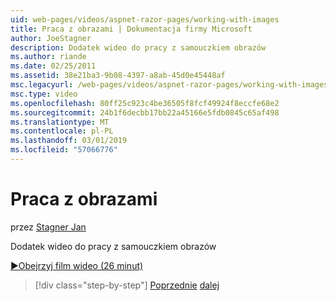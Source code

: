 ```yaml
---
uid: web-pages/videos/aspnet-razor-pages/working-with-images
title: Praca z obrazami | Dokumentacja firmy Microsoft
author: JoeStagner
description: Dodatek wideo do pracy z samouczkiem obrazów
ms.author: riande
ms.date: 02/25/2011
ms.assetid: 38e21ba3-9b08-4397-a8ab-45d0e45448af
msc.legacyurl: /web-pages/videos/aspnet-razor-pages/working-with-images
msc.type: video
ms.openlocfilehash: 80ff25c923c4be36505f8fcf49924f8eccfe68e2
ms.sourcegitcommit: 24b1f6decbb17bb22a45166e5fdb0845c65af498
ms.translationtype: MT
ms.contentlocale: pl-PL
ms.lasthandoff: 03/01/2019
ms.locfileid: "57066776"
---
```

<a name="working-with-images"></a>Praca z obrazami
====================
przez [Stagner Jan](https://github.com/JoeStagner)

Dodatek wideo do pracy z samouczkiem obrazów

[&#9654;Obejrzyj film wideo (26 minut)](https://channel9.msdn.com/Blogs/ASP-NET-Site-Videos/working-with-images)

> [!div class="step-by-step"]
> [Poprzednie](working-with-files.md)
> [dalej](working-with-video.md)

